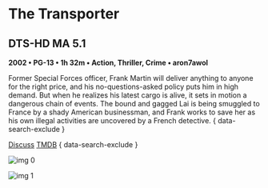 # The Transporter

## DTS-HD MA 5.1

**2002 • PG-13 • 1h 32m • Action, Thriller, Crime • aron7awol**

Former Special Forces officer, Frank Martin will deliver anything to anyone for the right price, and his no-questions-asked policy puts him in high demand. But when he realizes his latest cargo is alive, it sets in motion a dangerous chain of events. The bound and gagged Lai is being smuggled to France by a shady American businessman, and Frank works to save her as his own illegal activities are uncovered by a French detective.
{ data-search-exclude }

[Discuss](https://www.avsforum.com/threads/bass-eq-for-filtered-movies.2995212/post-58327380)  [TMDB](https://www.themoviedb.org/movie/4108)
{ data-search-exclude }

![img 0](https://i.imgur.com/GnuLbKf.jpg)

![img 1](https://i.imgur.com/jr0sIad.png)

